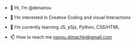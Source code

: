 - 👋 Hi, I’m @denanou
- 👀 I’m interested in Creative Coding and visual Interactions
- 🌱 I’m currently learning JS, p5js, Python, CSS/HTML

- 📫 How to reach me nanou.dimachki@gmail.com

<!---
denanou/denanou is a ✨ special ✨ repository because its `README.md` (this file) appears on your GitHub profile.
You can click the Preview link to take a look at your changes.
--->
